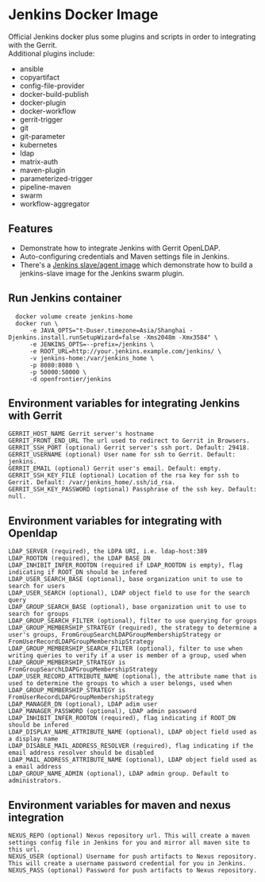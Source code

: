 # Jenkins Docker Image

Official Jenkins docker plus some plugins and scripts in order to integrating with the Gerrit.  
Additional plugins include:

* ansible
* copyartifact
* config-file-provider
* docker-build-publish
* docker-plugin
* docker-workflow
* gerrit-trigger
* git
* git-parameter
* kubernetes
* ldap
* matrix-auth
* maven-plugin
* parameterized-trigger
* pipeline-maven
* swarm
* workflow-aggregator

## Features

* Demonstrate how to integrate Jenkins with Gerrit OpenLDAP.
* Auto-configuring credentials and Maven settings file in Jenkins.
* There's a [Jenkins slave/agent image](https://hub.docker.com/r/openfrontier/jenkins-swarm-slave/) which demonstrate how to build a jenkins-slave image for the Jenkins swarm plugin.

## Run Jenkins container

  ```shell
    docker volume create jenkins-home
    docker run \
        -e JAVA_OPTS="t-Duser.timezone=Asia/Shanghai -Djenkins.install.runSetupWizard=false -Xms2048m -Xmx3584" \
        -e JENKINS_OPTS=--prefix=/jenkins \
        -e ROOT_URL=http://your.jenkins.example.com/jenkins/ \
        -v jenkins-home:/var/jenkins_home \
        -p 8080:8080 \
        -p 50000:50000 \
        -d openfrontier/jenkins
  ```

## Environment variables for integrating Jenkins with Gerrit

    GERRIT_HOST_NAME Gerrit server's hostname
    GERRIT_FRONT_END_URL The url used to redirect to Gerrit in Browsers.
    GERRIT_SSH_PORT (optional) Gerrit server's ssh port. Default: 29418.
    GERRIT_USERNAME (optional) User name for ssh to Gerrit. Default: jenkins.
    GERRIT_EMAIL (optional) Gerrit user's email. Default: empty.
    GERRIT_SSH_KEY_FILE (optional) Location of the rsa key for ssh to Gerrit. Default: /var/jenkins_home/.ssh/id_rsa.
    GERRIT_SSH_KEY_PASSWORD (optional) Passphrase of the ssh key. Default: null.

## Environment variables for integrating with Openldap

    LDAP_SERVER (required), the LDPA URI, i.e. ldap-host:389
    LDAP_ROOTDN (required), the LDAP BASE_DN
    LDAP_INHIBIT_INFER_ROOTDN (required if LDAP_ROOTDN is empty), flag indicating if ROOT_DN should be infered
    LDAP_USER_SEARCH_BASE (optional), base organization unit to use to search for users
    LDAP_USER_SEARCH (optional), LDAP object field to use for the search query
    LDAP_GROUP_SEARCH_BASE (optional), base organization unit to use to search for groups
    LDAP_GROUP_SEARCH_FILTER (optional), filter to use querying for groups
    LDAP_GROUP_MEMBERSHIP_STRATEGY (required), the strategy to determine a user's groups, FromGroupSearchLDAPGroupMembershipStrategy or FromUserRecordLDAPGroupMembershipStrategy
    LDAP_GROUP_MEMBERSHIP_SEARCH_FILTER (optional), filter to use when writing queries to verify if a user is member of a group, used when LDAP_GROUP_MEMBERSHIP_STRATEGY is FromGroupSearchLDAPGroupMembershipStrategy
    LDAP_USER_RECORD_ATTRIBUTE_NAME (optional), the attribute name that is used to determine the groups to which a user belongs, used when LDAP_GROUP_MEMBERSHIP_STRATEGY is FromUserRecordLDAPGroupMembershipStrategy
    LDAP_MANAGER_DN (optional), LDAP adim user
    LDAP_MANAGER_PASSWORD (optional), LDAP admin password
    LDAP_INHIBIT_INFER_ROOTDN (required), flag indicating if ROOT_DN should be infered
    LDAP_DISPLAY_NAME_ATTRIBUTE_NAME (optional), LDAP object field used as a display name
    LDAP_DISABLE_MAIL_ADDRESS_RESOLVER (required), flag indicating if the email address resolver should be disabled
    LDAP_MAIL_ADDRESS_ATTRIBUTE_NAME (optional), LDAP object field used as a email address
    LDAP_GROUP_NAME_ADMIN (optional), LDAP admin group. Default to administrators.

## Environment variables for maven and nexus integration

    NEXUS_REPO (optional) Nexus repository url. This will create a maven settings config file in Jenkins for you and mirror all maven site to this url.
    NEXUS_USER (optional) Username for push artifacts to Nexus repository. This will create a username password credential for you in Jenkins.
    NEXUS_PASS (optional) Password for push artifacts to Nexus repository.
